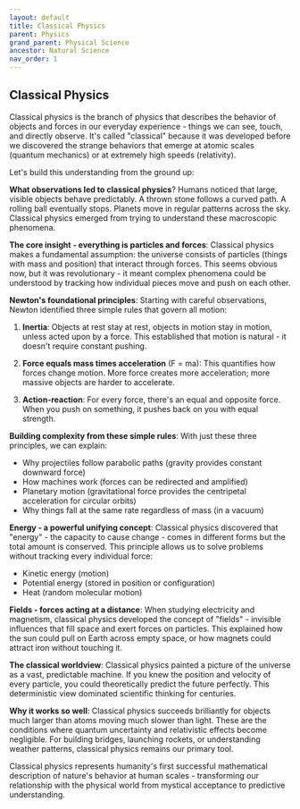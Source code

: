 ```yaml
---
layout: default
title: Classical Physics
parent: Physics
grand_parent: Physical Science
ancestor: Natural Science
nav_order: 1
---
```


## Classical Physics

Classical physics is the branch of physics that describes the behavior of objects and forces in our everyday experience - things we can see, touch, and directly observe. It's called "classical" because it was developed before we discovered the strange behaviors that emerge at atomic scales (quantum mechanics) or at extremely high speeds (relativity).

Let's build this understanding from the ground up:

**What observations led to classical physics**? Humans noticed that large, visible objects behave predictably. A thrown stone follows a curved path. A rolling ball eventually stops. Planets move in regular patterns across the sky. Classical physics emerged from trying to understand these macroscopic phenomena.

**The core insight - everything is particles and forces**: Classical physics makes a fundamental assumption: the universe consists of particles (things with mass and position) that interact through forces. This seems obvious now, but it was revolutionary - it meant complex phenomena could be understood by tracking how individual pieces move and push on each other.

**Newton's foundational principles**: Starting with careful observations, Newton identified three simple rules that govern all motion:

1. **Inertia**: Objects at rest stay at rest, objects in motion stay in motion, unless acted upon by a force. This established that motion is natural - it doesn't require constant pushing.

2. **Force equals mass times acceleration** (F = ma): This quantifies how forces change motion. More force creates more acceleration; more massive objects are harder to accelerate.

3. **Action-reaction**: For every force, there's an equal and opposite force. When you push on something, it pushes back on you with equal strength.

**Building complexity from these simple rules**: With just these three principles, we can explain:
- Why projectiles follow parabolic paths (gravity provides constant downward force)
- How machines work (forces can be redirected and amplified)
- Planetary motion (gravitational force provides the centripetal acceleration for circular orbits)
- Why things fall at the same rate regardless of mass (in a vacuum)

**Energy - a powerful unifying concept**: Classical physics discovered that "energy" - the capacity to cause change - comes in different forms but the total amount is conserved. This principle allows us to solve problems without tracking every individual force:
- Kinetic energy (motion)
- Potential energy (stored in position or configuration)
- Heat (random molecular motion)

**Fields - forces acting at a distance**: When studying electricity and magnetism, classical physics developed the concept of "fields" - invisible influences that fill space and exert forces on particles. This explained how the sun could pull on Earth across empty space, or how magnets could attract iron without touching it.

**The classical worldview**: Classical physics painted a picture of the universe as a vast, predictable machine. If you knew the position and velocity of every particle, you could theoretically predict the future perfectly. This deterministic view dominated scientific thinking for centuries.

**Why it works so well**: Classical physics succeeds brilliantly for objects much larger than atoms moving much slower than light. These are the conditions where quantum uncertainty and relativistic effects become negligible. For building bridges, launching rockets, or understanding weather patterns, classical physics remains our primary tool.

Classical physics represents humanity's first successful mathematical description of nature's behavior at human scales - transforming our relationship with the physical world from mystical acceptance to predictive understanding.

